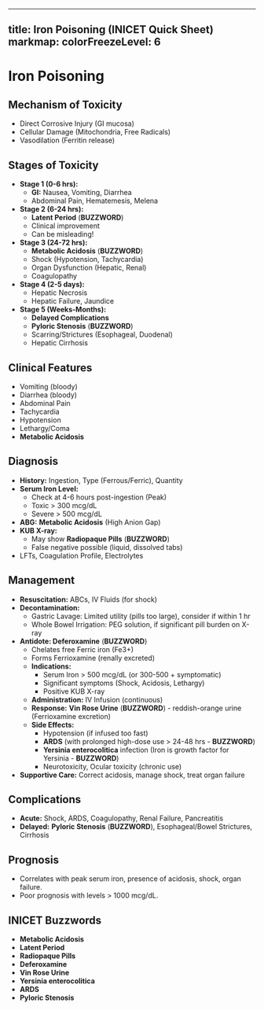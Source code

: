 
---
title: Iron Poisoning (INICET Quick Sheet)
markmap:
  colorFreezeLevel: 6
---

# Iron Poisoning

## Mechanism of Toxicity
- Direct Corrosive Injury (GI mucosa)
- Cellular Damage (Mitochondria, Free Radicals)
- Vasodilation (Ferritin release)

## Stages of Toxicity
- **Stage 1 (0-6 hrs):**
  - **GI:** Nausea, Vomiting, Diarrhea
  - Abdominal Pain, Hematemesis, Melena
- **Stage 2 (6-24 hrs):**
  - **Latent Period** (**BUZZWORD**)
  - Clinical improvement
  - Can be misleading!
- **Stage 3 (24-72 hrs):**
  - **Metabolic Acidosis** (**BUZZWORD**)
  - Shock (Hypotension, Tachycardia)
  - Organ Dysfunction (Hepatic, Renal)
  - Coagulopathy
- **Stage 4 (2-5 days):**
  - Hepatic Necrosis
  - Hepatic Failure, Jaundice
- **Stage 5 (Weeks-Months):**
  - **Delayed Complications**
  - **Pyloric Stenosis** (**BUZZWORD**)
  - Scarring/Strictures (Esophageal, Duodenal)
  - Hepatic Cirrhosis

## Clinical Features
- Vomiting (bloody)
- Diarrhea (bloody)
- Abdominal Pain
- Tachycardia
- Hypotension
- Lethargy/Coma
- **Metabolic Acidosis**

## Diagnosis
- **History:** Ingestion, Type (Ferrous/Ferric), Quantity
- **Serum Iron Level:**
  - Check at 4-6 hours post-ingestion (Peak)
  - Toxic > 300 mcg/dL
  - Severe > 500 mcg/dL
- **ABG:** **Metabolic Acidosis** (High Anion Gap)
- **KUB X-ray:**
  - May show **Radiopaque Pills** (**BUZZWORD**)
  - False negative possible (liquid, dissolved tabs)
- LFTs, Coagulation Profile, Electrolytes

## Management
- **Resuscitation:** ABCs, IV Fluids (for shock)
- **Decontamination:**
  - Gastric Lavage: Limited utility (pills too large), consider if within 1 hr
  - Whole Bowel Irrigation: PEG solution, if significant pill burden on X-ray
- **Antidote: Deferoxamine** (**BUZZWORD**)
  - Chelates free Ferric iron (Fe3+)
  - Forms Ferrioxamine (renally excreted)
  - **Indications:**
    - Serum Iron > 500 mcg/dL (or 300-500 + symptomatic)
    - Significant symptoms (Shock, Acidosis, Lethargy)
    - Positive KUB X-ray
  - **Administration:** IV Infusion (continuous)
  - **Response:** **Vin Rose Urine** (**BUZZWORD**) - reddish-orange urine (Ferrioxamine excretion)
  - **Side Effects:**
    - Hypotension (if infused too fast)
    - **ARDS** (with prolonged high-dose use > 24-48 hrs - **BUZZWORD**)
    - **Yersinia enterocolitica** infection (Iron is growth factor for Yersinia - **BUZZWORD**)
    - Neurotoxicity, Ocular toxicity (chronic use)
- **Supportive Care:** Correct acidosis, manage shock, treat organ failure

## Complications
- **Acute:** Shock, ARDS, Coagulopathy, Renal Failure, Pancreatitis
- **Delayed:** **Pyloric Stenosis** (**BUZZWORD**), Esophageal/Bowel Strictures, Cirrhosis

## Prognosis
- Correlates with peak serum iron, presence of acidosis, shock, organ failure.
- Poor prognosis with levels > 1000 mcg/dL.

## INICET Buzzwords
- **Metabolic Acidosis**
- **Latent Period**
- **Radiopaque Pills**
- **Deferoxamine**
- **Vin Rose Urine**
- **Yersinia enterocolitica**
- **ARDS**
- **Pyloric Stenosis**
